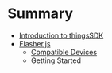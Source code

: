 # Summary

* [Introduction to thingsSDK](README.md)
* [Flasher.js](methods.md)
   * [Compatible Devices](flasher.js/compatible_devices.md)
   * Getting Started

